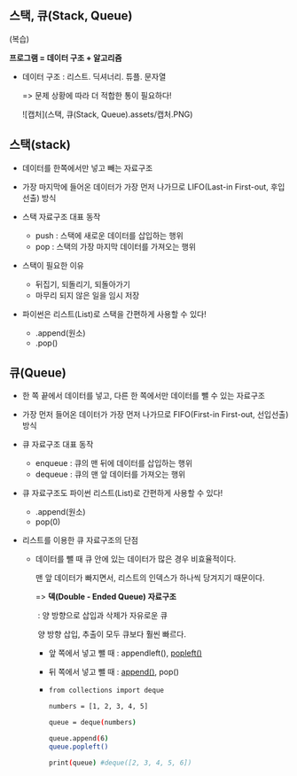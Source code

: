 ## 스택, 큐(Stack, Queue)





(복습)

**프로그램 = 데이터 구조 + 알고리즘**

- 데이터 구조 : 리스트. 딕셔너리. 튜플. 문자열

  => 문제 상황에 따라 더 적합한 통이 필요하다!

  

  ![캡처](스택, 큐(Stack, Queue).assets/캡처.PNG)



## 스택(stack)

- 데이터를 한쪽에서만 넣고 빼는 자료구조
- 가장 마지막에 들어온 데이터가 가장 먼저 나가므로 LIFO(Last-in First-out, 후입선출) 방식

- 스택 자료구조 대표 동작
  - push : 스택에 새로운 데이터를 삽입하는 행위
  - pop : 스택의 가장 마지막 데이터를 가져오는 행위
- 스택이 필요한 이유
  - 뒤집기, 되돌리기, 되돌아가기
  - 마무리 되지 않은 일을 임시 저장
- 파이썬은 리스트(List)로 스택을 간편하게 사용할 수 있다!
  - .append(원소)
  - .pop()



## 큐(Queue)

- 한 쪽 끝에서 데이터를 넣고, 다른 한 쪽에서만 데이터를 뺄 수 있는 자료구조

- 가장 먼저 들어온 데이터가 가장 먼저 나가므로 FIFO(First-in First-out, 선입선출) 방식

- 큐 자료구조 대표 동작

  - enqueue : 큐의 맨 뒤에 데이터를 삽입하는 행위
  - dequeue : 큐의 맨 앞 데이터를 가져오는 행위

- 큐 자료구조도 파이썬 리스트(List)로 간편하게 사용할 수 있다!

  - .append(원소)
  - pop(0)

- 리스트를 이용한 큐 자료구조의 단점

  - 데이터를 뺄 때 큐 안에 있는 데이터가 많은 경우 비효율적이다.

    맨 앞 데이터가 빠지면서, 리스트의 인덱스가 하나씩 당겨지기 때문이다.

    => **덱(Double - Ended Queue) 자료구조**

    ​	  : 양 방향으로 삽입과 삭제가 자유로운 큐

    ​		양 방향 삽입, 추출이 모두 큐보다 훨씬 빠르다.

     - 앞 쪽에서 넣고 뺄 때 : appendleft(), <u>popleft()</u>

     - 뒤 쪽에서 넣고 뺄 때 : <u>append()</u>, pop()

     - ```bash
       from collections import deque
       
       numbers = [1, 2, 3, 4, 5]
       
       queue = deque(numbers)
       
       queue.append(6)
       queue.popleft()
       
       print(queue) #deque([2, 3, 4, 5, 6])
       ```
